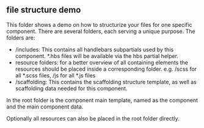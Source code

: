 ## file structure demo ##

This folder shows a demo on how to structurize your files for one specific component. There are several folders, each serving a unique purpose. The folders are:

- /includes: This contains all handlebars subpartials used by this component. *.hbs files will be available via the hbs partial helper.
- resource folders: for a better overview of all containing elements the resources should be placed inside a corresponding folder. e.g. /scss for all *.scss files, /js for all *.js files
- /scaffolding: This contains the scaffolding structure template, as well as scaffolding data needed for this component. 

In the root folder is the component main template, named as the component and the main component data.

Optionally all resources can also be placed in the root folder directly.

